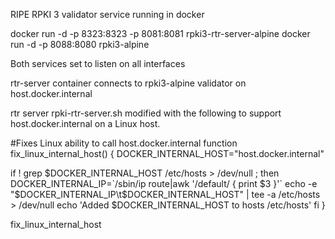 
RIPE RPKI 3 validator service running in docker

docker run -d -p 8323:8323 -p 8081:8081 rpki3-rtr-server-alpine
docker run -d -p 8088:8080 rpki3-alpine

Both services set to listen on all interfaces

rtr-server container connects to rpki3-alpine validator on host.docker.internal

rtr server rpki-rtr-server.sh modified with the following to support host.docker.internal on a Linux host.

#Fixes Linux ability to call host.docker.internal
function fix_linux_internal_host() {
  DOCKER_INTERNAL_HOST="host.docker.internal"

  if ! grep $DOCKER_INTERNAL_HOST /etc/hosts > /dev/null ; then
    DOCKER_INTERNAL_IP=`/sbin/ip route|awk '/default/ { print $3 }'`
    echo -e "$DOCKER_INTERNAL_IP\t$DOCKER_INTERNAL_HOST" | tee -a /etc/hosts > /dev/null
    echo 'Added $DOCKER_INTERNAL_HOST to hosts /etc/hosts'
  fi
}

fix_linux_internal_host
